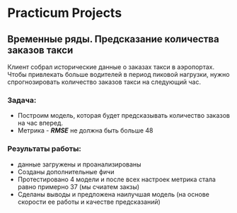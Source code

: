# Practicum Projects

## Временные ряды. Предсказание количества заказов такси

Клиент собрал исторические данные о заказах такси в аэропортах. Чтобы привлекать больше водителей в период пиковой нагрузки, нужно спрогнозировать количество заказов такси на следующий час.

### Задача:
- Построим модель, которая будет предсказывать количество заказов на час вперед. 
- Метрика - ***RMSE*** не должна быть больше 48

### Результаты работы:
- данные загружены и проанализированы
- Созданы дополнительные фичи
- Протестировано 4 модели и после всех настроек метрика стала равно примерно 37 (мы счиатем закзы)
- Сделаны выводы и предложена наилучшая модель (на основе скорости ее работы и качестве предсказаний)
